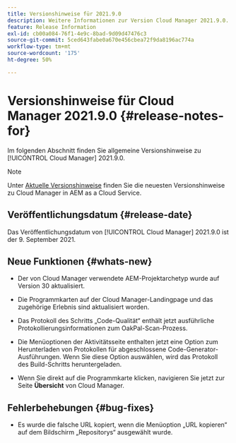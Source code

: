 ```yaml
---
title: Versionshinweise für 2021.9.0
description: Weitere Informationen zur Version Cloud Manager 2021.9.0.
feature: Release Information
exl-id: cb00a084-76f1-4e9c-8bad-9d09d47476c3
source-git-commit: 5ced643fabe0a670e456cbea72f9da8196ac774a
workflow-type: tm+mt
source-wordcount: '175'
ht-degree: 50%

---
```


# Versionshinweise für Cloud Manager 2021.9.0 {#release-notes-for}

Im folgenden Abschnitt finden Sie allgemeine Versionshinweise zu [!UICONTROL Cloud Manager] 2021.9.0.

>[!NOTE]
>Unter [Aktuelle Versionshinweise](https://experienceleague.adobe.com/en/docs/experience-manager-cloud-service/content/release-notes/cloud-manager/current#getting-access) finden Sie die neuesten Versionshinweise zu Cloud Manager in AEM as a Cloud Service.

## Veröffentlichungsdatum {#release-date}

Das Veröffentlichungsdatum von [!UICONTROL Cloud Manager] 2021.9.0 ist der 9. September 2021.

## Neue Funktionen {#whats-new}

* Der von Cloud Manager verwendete AEM-Projektarchetyp wurde auf Version 30 aktualisiert.

* Die Programmkarten auf der Cloud Manager-Landingpage und das zugehörige Erlebnis sind aktualisiert worden.

* Das Protokoll des Schritts „Code-Qualität“ enthält jetzt ausführliche Protokollierungsinformationen zum OakPal-Scan-Prozess.

* Die Menüoptionen der Aktivitätsseite enthalten jetzt eine Option zum Herunterladen von Protokollen für abgeschlossene Code-Generator-Ausführungen. Wenn Sie diese Option auswählen, wird das Protokoll des Build-Schritts heruntergeladen.

* Wenn Sie direkt auf die Programmkarte klicken, navigieren Sie jetzt zur Seite **Übersicht** von Cloud Manager.

## Fehlerbehebungen {#bug-fixes}

* Es wurde die falsche URL kopiert, wenn die Menüoption „URL kopieren“ auf dem Bildschirm „Repositorys“ ausgewählt wurde.
